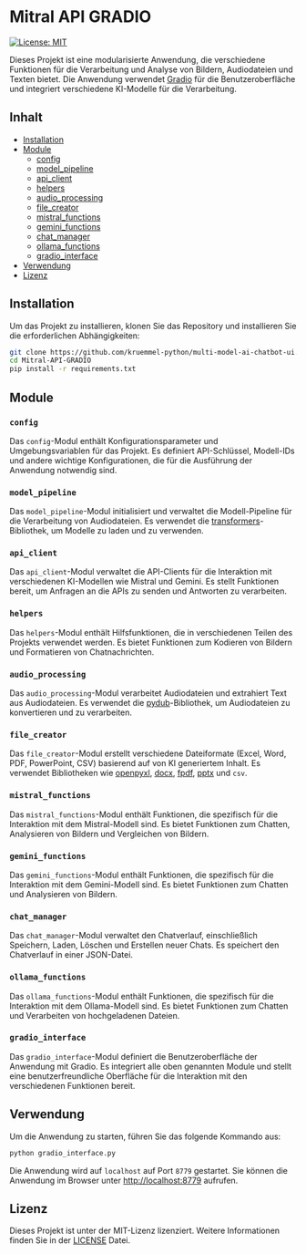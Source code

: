 # Mitral API GRADIO

[![License: MIT](https://img.shields.io/badge/License-MIT-yellow.svg)](https://opensource.org/licenses/MIT)

Dieses Projekt ist eine modularisierte Anwendung, die verschiedene Funktionen für die Verarbeitung und Analyse von Bildern, Audiodateien und Texten bietet. Die Anwendung verwendet [Gradio](https://gradio.app/) für die Benutzeroberfläche und integriert verschiedene KI-Modelle für die Verarbeitung.

## Inhalt

- [Installation](#installation)
- [Module](#module)
    - [config](#config)
    - [model_pipeline](#model_pipeline)
    - [api_client](#api_client)
    - [helpers](#helpers)
    - [audio_processing](#audio_processing)
    - [file_creator](#file_creator)
    - [mistral_functions](#mistral_functions)
    - [gemini_functions](#gemini_functions)
    - [chat_manager](#chat_manager)
    - [ollama_functions](#ollama_functions)
    - [gradio_interface](#gradio_interface)
- [Verwendung](#verwendung)
- [Lizenz](#lizenz)

## Installation

Um das Projekt zu installieren, klonen Sie das Repository und installieren Sie die erforderlichen Abhängigkeiten:

```bash
git clone https://github.com/kruemmel-python/multi-model-ai-chatbot-ui.git
cd Mitral-API-GRADIO
pip install -r requirements.txt
```

## Module

### `config`

Das `config`-Modul enthält Konfigurationsparameter und Umgebungsvariablen für das Projekt. Es definiert API-Schlüssel, Modell-IDs und andere wichtige Konfigurationen, die für die Ausführung der Anwendung notwendig sind.

### `model_pipeline`

Das `model_pipeline`-Modul initialisiert und verwaltet die Modell-Pipeline für die Verarbeitung von Audiodateien. Es verwendet die [transformers](https://huggingface.co/docs/transformers/index)-Bibliothek, um Modelle zu laden und zu verwenden.

### `api_client`

Das `api_client`-Modul verwaltet die API-Clients für die Interaktion mit verschiedenen KI-Modellen wie Mistral und Gemini. Es stellt Funktionen bereit, um Anfragen an die APIs zu senden und Antworten zu verarbeiten.

### `helpers`

Das `helpers`-Modul enthält Hilfsfunktionen, die in verschiedenen Teilen des Projekts verwendet werden. Es bietet Funktionen zum Kodieren von Bildern und Formatieren von Chatnachrichten.

### `audio_processing`

Das `audio_processing`-Modul verarbeitet Audiodateien und extrahiert Text aus Audiodateien. Es verwendet die [pydub](https://github.com/jiaaro/pydub)-Bibliothek, um Audiodateien zu konvertieren und zu verarbeiten.

### `file_creator`

Das `file_creator`-Modul erstellt verschiedene Dateiformate (Excel, Word, PDF, PowerPoint, CSV) basierend auf von KI generiertem Inhalt. Es verwendet Bibliotheken wie [openpyxl](https://openpyxl.readthedocs.io/en/stable/), [docx](https://python-docx.readthedocs.io/en/latest/), [fpdf](https://pyfpdf.github.io/fpdf2/), [pptx](https://python-pptx.readthedocs.io/en/latest/) und `csv`.

### `mistral_functions`

Das `mistral_functions`-Modul enthält Funktionen, die spezifisch für die Interaktion mit dem Mistral-Modell sind. Es bietet Funktionen zum Chatten, Analysieren von Bildern und Vergleichen von Bildern.

### `gemini_functions`

Das `gemini_functions`-Modul enthält Funktionen, die spezifisch für die Interaktion mit dem Gemini-Modell sind. Es bietet Funktionen zum Chatten und Analysieren von Bildern.

### `chat_manager`

Das `chat_manager`-Modul verwaltet den Chatverlauf, einschließlich Speichern, Laden, Löschen und Erstellen neuer Chats. Es speichert den Chatverlauf in einer JSON-Datei.

### `ollama_functions`

Das `ollama_functions`-Modul enthält Funktionen, die spezifisch für die Interaktion mit dem Ollama-Modell sind. Es bietet Funktionen zum Chatten und Verarbeiten von hochgeladenen Dateien.

### `gradio_interface`

Das `gradio_interface`-Modul definiert die Benutzeroberfläche der Anwendung mit Gradio. Es integriert alle oben genannten Module und stellt eine benutzerfreundliche Oberfläche für die Interaktion mit den verschiedenen Funktionen bereit.

## Verwendung

Um die Anwendung zu starten, führen Sie das folgende Kommando aus:

```bash
python gradio_interface.py
```

Die Anwendung wird auf `localhost` auf Port `8779` gestartet. Sie können die Anwendung im Browser unter [http://localhost:8779](http://localhost:8779) aufrufen.

## Lizenz

Dieses Projekt ist unter der MIT-Lizenz lizenziert. Weitere Informationen finden Sie in der [LICENSE](LICENSE) Datei.

